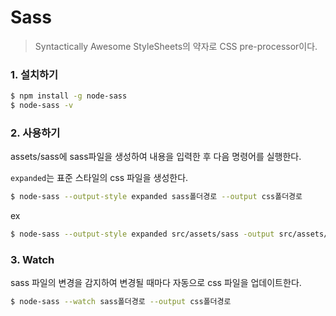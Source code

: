 # Sass

> Syntactically Awesome StyleSheets의 약자로 CSS pre-processor이다.

### 1. 설치하기

```bash
$ npm install -g node-sass
$ node-sass -v
```



### 2. 사용하기

assets/sass에 sass파일을 생성하여 내용을 입력한 후 다음 명령어를 실행한다. 

`expanded`는 표준 스타일의 css 파일을 생성한다.

```bash
$ node-sass --output-style expanded sass폴더경로 --output css폴더경로
```

ex

```bash
$ node-sass --output-style expanded src/assets/sass -output src/assets/css
```



### 3. Watch

sass 파일의 변경을 감지하여 변경될 때마다 자동으로 css 파일을 업데이트한다.

```bash
$ node-sass --watch sass폴더경로 --output css폴더경로
```

